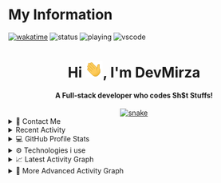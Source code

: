 # My Information

[![wakatime](https://wakatime.com/badge/user/d594dc95-07a5-471b-a3e1-8d5fea65bed3.svg)](https://wakatime.com/@d594dc95-07a5-471b-a3e1-8d5fea65bed3) ![status](https://api.statusbadges.me/badge/status/414075055023063040?simple=true&style=flat-square) ![playing](https://api.statusbadges.me/badge/playing/414075055023063040) ![vscode](https://api.statusbadges.me/badge/vscode/414075055023063040?style=flat-square)

<div align="center">
    <h1 align="center">Hi <img width="35" src="https://github.com/1999AZZAR/1999AZZAR/blob/main/resources/img/waving.gif">, I'm DevMirza</h1>
    <h4 align="center">A Full-stack developer who codes Sh$t Stuffs!</h4>
</div>

<div align="center">
    <a href="https://www.devmirza.ml">
        <img src="https://github.com/Zaid-maker/Zaid-maker/blob/output/github-contribution-grid-snake-dark.svg" alt="snake" />
    </a>
</div>

<details>
    <summary>💌 Contact Me</summary>
    <div>
        <samp>
            <h2 align="center">😎 you can reach me at:</h2>
            <p align="center">
                <a href="https://www.linkedin.com/in/zaid-hafeez-7084b0149/" target="blank">
                    <img src="https://img.shields.io/badge/linkedin-%231DA1F2.svg?style=for-the-badge&logo=linkedin&logoColor=white" height="30" />
                </a>
            </p>
        </samp>
    </div>
</details>

<details>
    <summary>Recent Activity</summary>
    <br />
    <h1>Recent Activity</h1>
    <!--START_SECTION:activity-->
1. 🗣 Commented on [#10](https://github.com/skyprolk/Clash-Of-SL/issues/10#issuecomment-1995905230) in [skyprolk/Clash-Of-SL](https://github.com/skyprolk/Clash-Of-SL)
2. 🗣 Commented on [#10](https://github.com/lulu5239/view-loggers/issues/10#issuecomment-1995681146) in [lulu5239/view-loggers](https://github.com/lulu5239/view-loggers)
3. 🗣 Commented on [#5](https://github.com/lulu5239/view-loggers/pull/5#issuecomment-1995668961) in [lulu5239/view-loggers](https://github.com/lulu5239/view-loggers)
4. 🗣 Commented on [#468](https://github.com/Zaid-maker/status-page-advanced/issues/468#issuecomment-1995490629) in [Zaid-maker/status-page-advanced](https://github.com/Zaid-maker/status-page-advanced)
<!--END_SECTION:activity-->
</details>

<details>
  <summary>💻 GitHub Profile Stats</summary>
    <div>
        <h2 align="center">📊 Github Stats</h2>
        <br />
        <p align="center">
            <a href="https://github.com/Zaid-maker">
                <img src="https://github-readme-streak-stats-blush-two.vercel.app?user=Zaid-maker&theme=dark&hide_border=true&date_format=j%20M%5B%20Y%5D" />
            </a>
        </p>
        <p align="center">
            <a href="https://github.com/Zaid-maker">
                <img width="49.5%" src="https://github-readme-stats.vercel.app/api?username=Zaid-maker&show_icons=true&count_private=true&theme=react&hide_border=true&bg_color=0D1117" />
                <img width="49.5%" src="https://github-readme-activity-graph.vercel.app/graph?username=Zaid-maker&bg_color=0D1117&color=5BCDEC&line=5BCDEC&point=FFFFFF&hide_border=true" />
            </a>
        </p>
    </div>
</details>

<details>
    <summary>⚙️ Technologies i use</summary>
    <div>
        <h2 align="center"> ⚙️ Technologies I use </h2>
        <img src="https://skillicons.dev/icons?i=html,css,javascript,c,cpp,tailwindcss,nextjs,react,github,mongodb,github,linkedin,nodejs,git,express&theme=dark" />
    </div>
</details>

<details>
  <summary>📈 Latest Activity Graph</summary>
  <br/>
  <h2 align="center">👇 latest contribution 👇</h2>
    <a href="https://github.com/Zaid-maker/"><img alt="Zaid-maker's Activity Graph" src="https://github-readme-activity-graph.vercel.app/graph?username=Zaid-maker&bg_color=0D1117&color=5BCDEC&line=5BCDEC&point=FFFFFF&hide_border=true" /></a>
</details>

<details>
    <summary>🤡 More Advanced Activity Graph</summary>
    <br />
    <h2 align="center">🤡 More Advanced Activity Graph</h2>
    <img src="https://raw.githubusercontent.com/Zaid-maker/Zaid-maker/master/profile-3d-contrib/profile-night-green.svg" />
</details>
